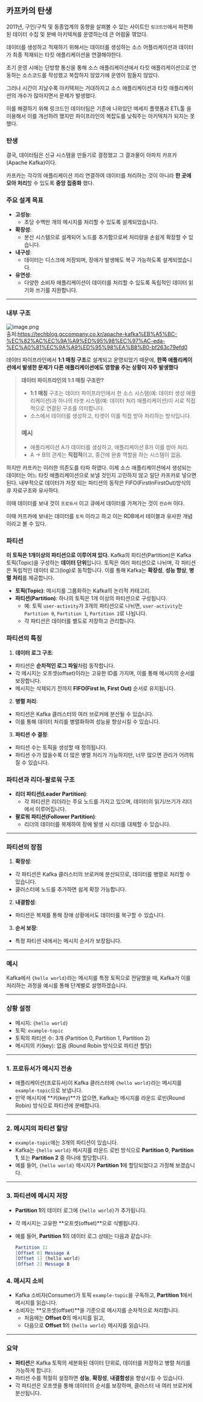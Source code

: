 ## 카프카의 탄생
2011년, 구인/구칙 및 동종업계의 동향을 살펴볼 수 있는 사이트인 `링크트인`에서 파편화된 데이터 수집 및 분배 아키텍쳐를 운영하는데 큰 어렴울 껶었다.  
  
데이터를 생성하고 적재하기 위해서는 데이터를 생성하는 소스 어플리케이션과 데이터가 최종 적재되는 타킷 애플리케이션을 연결해야한다.  
  
초기 운영 시에는 단방향 통신을 통해 소스 애플리케이션에서 타킷 애플리케이션으로 연동하는 소스코드를 작성했고 복잡하지 않았기에 운영이 힘들지 않았다.  
  
그러나 시간이 지날수록 아키텍처는 거대하지고 소스 애플리케이션과 타킷 애플리케이션의 개수가 많아지면서 문제가 발생했다.  
  
이를 해결하기 위해 링크드인 데이터팀은 기존에 나와있던 메세지 플랫폼과 ETL툴 을 이용해서 이를 개선하려 했지만 파이프라인의 복잡도를 낮춰주는 아키텍처가 되지는 못했다.  
  
### 탄생
결국, 데이터팀은 신규 시스템을 만들기로 결정했고 그 결과물이 아파치 카프카(Apache Kafka)이다.  
  
카프카는 각각의 애플리케이션 끼리 연결하여 데이터를 처리하는 것이 아니라 **한 곳에 모아 처리**할 수 있도록 **중앙 집중화** 했다.

### **주요 설계 목표**

- **고성능**:
    - 초당 수백만 개의 메시지를 처리할 수 있도록 설계되었습니다.
- **확장성**:
    - 분산 시스템으로 설계되어 노드를 추가함으로써 처리량을 손쉽게 확장할 수 있습니다.
- **내구성**:
    - 데이터는 디스크에 저장되며, 장애가 발생해도 복구 가능하도록 설계되었습니다.
- **유연성**:
    - 다양한 소비자 애플리케이션이 데이터를 처리할 수 있도록 독립적인 데이터 읽기와 쓰기를 지원합니다.

---
  
### 내부 구조
![image.png](img/image.png)  
출처:https://techblog.gccompany.co.kr/apache-kafka%EB%A5%BC-%EC%82%AC%EC%9A%A9%ED%95%98%EC%97%AC-eda-%EC%A0%81%EC%9A%A9%ED%95%98%EA%B8%B0-bf263c79efd0


데이터 파이프라인에서 **1:1 매칭 구조**로 설계되고 운영되었기 때문에, **한쪽 애플리케이션에서 발생한 문제가 다른 애플리케이션에도 영향을 주는 상황이 자주 발생했다**

> **데이터 파이프라인의 1:1 매칭 구조란?**
>
> - **1:1 매칭** 구조는 데이터 파이프라인에서 한 소스 시스템(예: 데이터 생성 애플리케이션)과 하나의 타겟 시스템(예: 데이터 처리 애플리케이션)이 서로 직접적으로 연결된 구조를 의미합니다.
> - 소스에서 데이터를 생성하고, 타겟이 이를 직접 받아 처리하는 방식입니다.
>
> ### **예시**
>
> - 애플리케이션 A가 데이터를 생성하고, 애플리케이션 B가 이를 받아 처리.
> - A → B의 관계는 **직접적**이고, 중간에 완충 역할을 하는 시스템이 없음.

하지만 카프카는 이러한 의존도를 타파 하였다. 이제 소스 애플리케이션에서 생성되는 데이터는 어느 타킷 애플리케이션으로 보낼 것인지 고민하지 않고 일단 카프카로 넣으면 된다. 내부적으로 데이터가 저장 되는 파티션의 동작은 FIFO(FirstInFirstOut)방식의 큐 자료구조와 유사하다.

이때 데이터를 보내 것이 `프로듀서` 이고 큐에서 데이터를 가져가는 것이 `컨슈머` 이다.

이때 카프카에 보내는 데이터를 `토픽` 이라고 하고 이는 RDB에서 테이블과 유사한 개념이라고 볼 수 있다.

### 파티션

**이 토픽은 1개이상의 파티션으로 이루어져 있다.**
Kafka의 파티션(Partition)은 Kafka 토픽(Topic)을 구성하는 **데이터 단위**입니다. 토픽은 여러 파티션으로 나뉘며, 각 파티션은 독립적인 데이터 로그(log)로 동작합니다. 이를 통해 Kafka는 **확장성**, **성능 향상**, **병렬 처리**를 제공합니다.

- **토픽(Topic)**: 메시지를 그룹화하는 Kafka의 논리적 카테고리.
- **파티션(Partition)**: 하나의 토픽은 1개 이상의 파티션으로 구성됩니다.
  - 예: 토픽 `user-activity`가 3개의 파티션으로 나뉘면, `user-activity`는 `Partition 0`, `Partition 1`, `Partition 2`로 나뉩니다.
  - 각 파티션은 데이터를 별도로 저장하고 관리합니다.

### **파티션의 특징**

1. **데이터 로그 구조**:
  - 파티션은 **순차적인 로그 파일**처럼 동작합니다.
  - 각 메시지는 오프셋(offset)이라는 고유한 ID를 가지며, 이를 통해 메시지의 순서를 보장합니다.
  - 메시지는 삭제되기 전까지 **FIFO(First In, First Out)** 순서로 유지됩니다.
2. **병렬 처리**:
  - 파티션은 Kafka 클러스터의 여러 브로커에 분산될 수 있습니다.
  - 이를 통해 데이터 처리를 병렬화하여 성능을 향상시킬 수 있습니다.
3. **파티션 수 결정**:
  - 파티션 수는 토픽을 생성할 때 정의됩니다.
  - 파티션 수가 많을수록 더 많은 병렬 처리가 가능하지만, 너무 많으면 관리가 어려워질 수 있습니다.

### **파티션과 리더-팔로워 구조**

- **리더 파티션(Leader Partition)**:
  - 각 파티션은 리더라는 주요 노드를 가지고 있으며, 데이터의 읽기/쓰기가 리더에서 이루어집니다.
- **팔로워 파티션(Follower Partition)**:
  - 리더의 데이터를 복제하여 장애 발생 시 리더를 대체할 수 있습니다.

---

### **파티션의 장점**

1. **확장성**:
  - 각 파티션은 Kafka 클러스터의 브로커에 분산되므로, 데이터를 병렬로 처리할 수 있습니다.
  - 클러스터에 노드를 추가하면 쉽게 확장 가능합니다.
2. **내결함성**:
  - 파티션은 복제를 통해 장애 상황에서도 데이터를 복구할 수 있습니다.
3. **순서 보장**:
  - 특정 파티션 내에서는 메시지 순서가 보장됩니다.

---

### **예시**

Kafka에서 `{hello world}`라는 메시지를 특정 토픽으로 전달했을 때, Kafka가 이를 처리하는 과정을 예시를 통해 단계별로 설명하겠습니다.

---

### **상황 설정**

- 메시지: `{hello world}`
- 토픽: `example-topic`
- 토픽의 파티션 수: 3개 (Partition 0, Partition 1, Partition 2)
- 메시지의 키(key): 없음 (Round Robin 방식으로 파티션 할당)

---

### **1. 프로듀서가 메시지 전송**

- 애플리케이션(프로듀서)이 Kafka 클러스터에 `{hello world}`라는 메시지를 `example-topic`으로 보냅니다.
- 만약 메시지에 **키(key)**가 없으면, Kafka는 메시지를 라운드 로빈(Round Robin) 방식으로 파티션에 분배합니다.

---

### **2. 메시지의 파티션 할당**

- `example-topic`에는 3개의 파티션이 있습니다.
- Kafka는 `{hello world}` 메시지를 라운드 로빈 방식으로 **Partition 0**, **Partition 1**, 또는 **Partition 2** 중 하나에 할당합니다.
- 예를 들어, `{hello world}` 메시지가 **Partition 1**에 할당되었다고 가정해 보겠습니다.

---

### **3. 파티션에 메시지 저장**

- **Partition 1**의 데이터 로그에 `{hello world}`가 추가됩니다.
- 각 메시지는 고유한 **오프셋(offset)**으로 식별됩니다.
- 예를 들어, **Partition 1**의 데이터 로그 상태는 다음과 같습니다:

    ```mathematica
    Partition 1:
    [Offset 0] Message A
    [Offset 1] {hello world}
    [Offset 2] Message B
    ```


### **4. 메시지 소비**

- Kafka 소비자(Consumer)가 토픽 `example-topic`을 구독하고, **Partition 1**에서 메시지를 읽습니다.
- 소비자는 **오프셋(offset)**을 기준으로 메시지를 순차적으로 처리합니다.
  - 처음에는 **Offset 0**의 메시지를 읽고,
  - 다음으로 **Offset 1**의 `{hello world}` 메시지를 읽습니다.

---

### **요약**

- **파티션**은 Kafka 토픽의 세분화된 데이터 단위로, 데이터를 저장하고 병렬 처리를 가능하게 합니다.
- 파티션 수를 적절히 설정하면 **성능**, **확장성**, **내결함성**을 향상시킬 수 있습니다.
- 각 파티션은 오프셋을 통해 데이터의 순서를 보장하며, 클러스터 내 여러 브로커에 분산됩니다.
